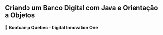 ## Criando um Banco Digital com Java e Orientação a Objetos
#### 📎 Bootcamp Quebec -  Digital Innovation One

